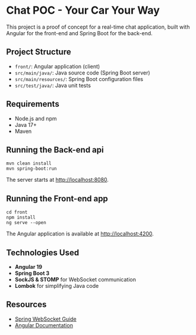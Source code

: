 # Chat POC - Your Car Your Way

This project is a proof of concept for a real-time chat application, built with Angular for the front-end and Spring Boot for the back-end.

## Project Structure

- `front/`: Angular application (client)
- `src/main/java/`: Java source code (Spring Boot server)
- `src/main/resources/`: Spring Boot configuration files
- `src/test/java/`: Java unit tests

## Requirements

- Node.js and npm
- Java 17+
- Maven

## Running the Back-end api

```
mvn clean install
mvn spring-boot:run
```
The server starts at [http://localhost:8080](http://localhost:8080).

## Running the Front-end app

```
cd front
npm install
ng serve --open
```
The Angular application is available at [http://localhost:4200](http://localhost:4200).

## Technologies Used

- **Angular 19**
- **Spring Boot 3**
- **SockJS & STOMP** for WebSocket communication
- **Lombok** for simplifying Java code

## Resources

- [Spring WebSocket Guide](https://spring.io/guides/gs/messaging-stomp-websocket)
- [Angular Documentation](https://angular.dev/)
